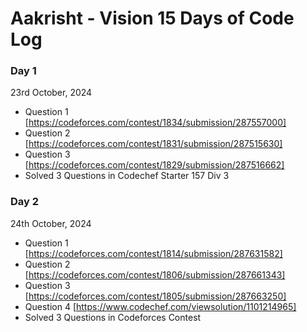 # Aakrisht - Vision 15 Days of Code Log

### Day 1

23rd October, 2024

- Question 1
  [https://codeforces.com/contest/1834/submission/287557000]
- Question 2
  [https://codeforces.com/contest/1831/submission/287515630]
- Question 3
  [https://codeforces.com/contest/1829/submission/287516662]
- Solved 3 Questions in Codechef Starter 157 Div 3

### Day 2

24th October, 2024

- Question 1
  [https://codeforces.com/contest/1814/submission/287631582]
- Question 2
  [https://codeforces.com/contest/1806/submission/287661343]
- Question 3
  [https://codeforces.com/contest/1805/submission/287663250]
- Question 4
  [https://www.codechef.com/viewsolution/1101214965]
- Solved 3 Questions in Codeforces Contest
